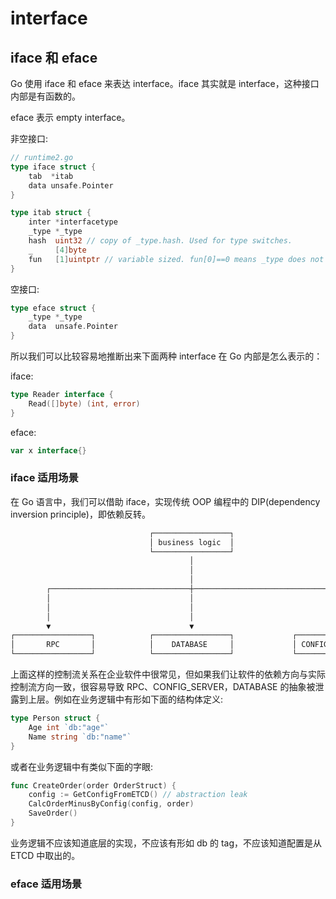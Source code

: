 # interface

## iface 和 eface

Go 使用 iface 和 eface 来表达 interface。iface 其实就是 interface，这种接口内部是有函数的。

eface 表示 empty interface。

非空接口:
```go
// runtime2.go
type iface struct {
	tab  *itab
	data unsafe.Pointer
}

type itab struct {
	inter *interfacetype
	_type *_type
	hash  uint32 // copy of _type.hash. Used for type switches.
	_     [4]byte
	fun   [1]uintptr // variable sized. fun[0]==0 means _type does not implement inter.
}
```

空接口:

```go
type eface struct {
	_type *_type
	data  unsafe.Pointer
}
```

所以我们可以比较容易地推断出来下面两种 interface 在 Go 内部是怎么表示的：

iface:
```go
type Reader interface {
    Read([]byte) (int, error)
}
```

eface:
```go
var x interface{}
```

### iface 适用场景

在 Go 语言中，我们可以借助 iface，实现传统 OOP 编程中的 DIP(dependency inversion principle)，即依赖反转。

```go
                               ┌─────────────────┐                                
                               │ business logic  │                                
                               └─────────────────┘                                
                                        │                                         
                                        │                                         
                                        │                                         
        ┌───────────────────────────────┼───────────────────────────────┐         
        │                               │                               │         
        │                               │                               │         
        │                               │                               │         
        ▼                               ▼                               ▼         
┌─────────────────┐            ┌─────────────────┐             ┌─────────────────┐
│       RPC       │            │    DATABASE     │             │ CONFIG_SERVICE  │
└─────────────────┘            └─────────────────┘             └─────────────────┘
```

上面这样的控制流关系在企业软件中很常见，但如果我们让软件的依赖方向与实际控制流方向一致，很容易导致 RPC、CONFIG_SERVER，DATABASE 的抽象被泄露到上层。例如在业务逻辑中有形如下面的结构体定义:

```go
type Person struct {
    Age int `db:"age"`
    Name string `db:"name"`
}
```

或者在业务逻辑中有类似下面的字眼:

```go
func CreateOrder(order OrderStruct) {
    config := GetConfigFromETCD() // abstraction leak
    CalcOrderMinusByConfig(config, order)
    SaveOrder()
}
```

业务逻辑不应该知道底层的实现，不应该有形如 db 的 tag，不应该知道配置是从 ETCD 中取出的。

### eface 适用场景
